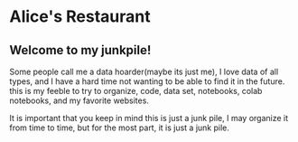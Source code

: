 # Alice's Restaurant

## Welcome to my junkpile!

Some people call me a data hoarder(maybe its just me), I love data of all types, and I have a hard time not wanting to be able to find it in the future. this is my feeble to try to organize, code, data set, notebooks, colab notebooks, and my favorite websites.

It is important that you keep in mind this is just a junk pile, I may organize it from time to time, but for the most part, it is just a 
junk pile. 
